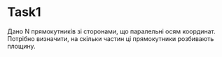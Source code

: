 # Task1
Дано N прямокутників зі сторонами, що паралельні осям координат.
Потрібно визначити, на скільки частин ці прямокутники розбивають площину.
